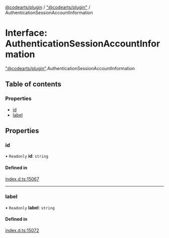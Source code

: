 [@codearts/plugin](../README.md) / ["@codearts/plugin"](../modules/_codearts_plugin_.md) / AuthenticationSessionAccountInformation

# Interface: AuthenticationSessionAccountInformation

["@codearts/plugin"](../modules/_codearts_plugin_.md).AuthenticationSessionAccountInformation

## Table of contents

### Properties

- [id](codearts_plugin_.AuthenticationSessionAccountInformation.md#id)
- [label](codearts_plugin_.AuthenticationSessionAccountInformation.md#label)

## Properties

### id

• `Readonly` **id**: `string`

#### Defined in

[index.d.ts:15067](https://github.com/huaweicloud/cloudide-plugin-api/blob/3b0eee8/index.d.ts#L15067)

___

### label

• `Readonly` **label**: `string`

#### Defined in

[index.d.ts:15072](https://github.com/huaweicloud/cloudide-plugin-api/blob/3b0eee8/index.d.ts#L15072)
